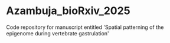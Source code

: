 # Azambuja_bioRxiv_2025
Code repository for manuscript entitled 'Spatial patterning of the epigenome during vertebrate gastrulation'
